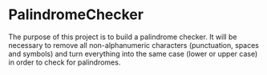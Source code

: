 # PalindromeChecker
The purpose of this project is to build a palindrome checker. It will be necessary to remove all non-alphanumeric characters (punctuation, spaces and symbols) and turn everything into the same case (lower or upper case) in order to check for palindromes. 
